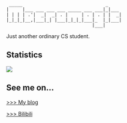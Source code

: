 ```
                                           
 _____                               _     
|     |___ ___ ___ ___ _____ ___ ___|_|___ 
| | | | .'|  _|  _| . |     | . | . | |  _|
|_|_|_|__,|___|_| |___|_|_|_|___|_  |_|___|
                                |___|      
```

Just another ordinary CS student.

## Statistics

![](https://github-readme-stats.vercel.app/api?username=macromogic)

## See me on...

[>>> My blog](https://blog.macromogic.xyz)

[>>> Bilibili](https://space.bilibili.com/51291249)

